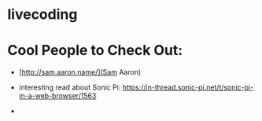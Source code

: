 # livecoding


# Cool People to Check Out: 
- [http://sam.aaron.name/](Sam Aaron)

- interesting read about Sonic Pi: https://in-thread.sonic-pi.net/t/sonic-pi-in-a-web-browser/1563
- 
